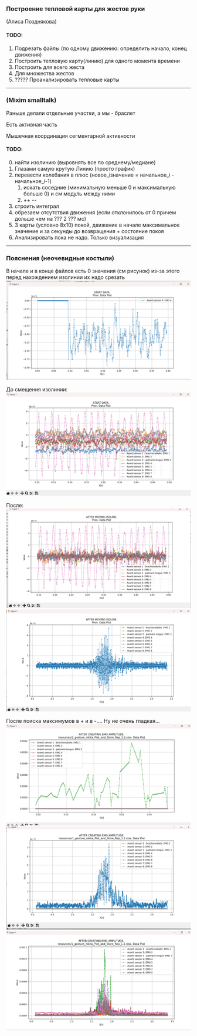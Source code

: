 ### Построение тепловой карты для жестов руки  

(Алиса Позднякова)

#### TODO:
1) Подрезать файлы (по одному движению: определить начало, конец движения)
2) Построить тепловую карту(линию) для одного момента времени
3) Построить для всего жеста
4) Для множества жестов
5) ????? Проанализировать тепловые карты 

_______________
### (Mixim smalltalk)
Раньше делали отдельные участки, а мы - браслет

Есть активная часть

Мышечная координация сегментарной активности
#### TODO:


0) найти изолинию (выровнять все по среднему/медиане)
1) Глазами самую крутую Линию (просто график)
2) перевести колебания в плюс (новое_iзначение = начальное_i - начальное_i-1)
   1) искать соседние (минимальную меньше 0 и максимальную больше 0) и см модуль между ними
   2) ++ --
3) строить интеграл
4) обрезаем отсутствия движения (если отклонилось от 0 причем дольше чем на ??? 2 ??? мс)
5) 3 карты (условно 8х10) покой, движение в начале максимальное значение и за секунды до возвращения + состояние покоя
6) Анализировать пока не надо. Только визуализация



___
### Пояснения (неочевидные костыли)


В начале и в конце файлов есть 0 значения (см рисунок) из-за этого перед нахождением изолинии их надо срезать
![img.png](img/start_zeros.png)


До смещения изолинии:
![img.png](img/before_reiso.png)

После:
![img_1.png](img/after_reiso.png)
![img_1.png](img/img_1.png)

После поиска максимумов в + и  в -.... Ну не очень гладкая...
![img.png](img/img.png)
![img_2.png](img/img_2.png)
![full](img/full_amplitude.png)


